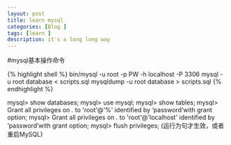 ```yaml
---
layout: post  
title: learn mysql
categories: [Blog ]  
tags: [learn ]  
description: it's a long long way 
---
```

#mysql基本操作命令

{% highlight shell %}
bin/mysql -u root -p PW -h localhost -P 3306
mysql -u root database < scripts.sql
mysqldump -u root database > scripts.sql
{% endhighlight %}

mysql> show databases;
mysql> use mysql;
mysql> show tables;
mysql> Grant all privileges on *.* to 'root'@'%' identified by ‘password’with grant option;
mysql> Grant all privileges on *.* to 'root'@'localhost' identified by ‘password’with grant option;
mysql> flush privileges;  (运行为句才生效，或者重启MySQL)



